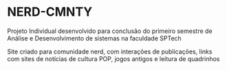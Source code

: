 # NERD-CMNTY
Projeto Individual desenvolvido para conclusão do primeiro semestre de Análise e Desenvolvimento de sistemas na faculdade SPTech

Site criado para comunidade nerd, com interações de publicações, links com sites de notícias de cultura POP, jogos antigos e leitura de quadrinhos
